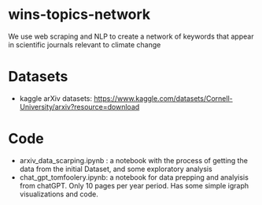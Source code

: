 # wins-topics-network
We use web scraping and NLP to create a network of keywords that appear in scientific journals relevant to climate change

# Datasets 
 - kaggle arXiv datasets: https://www.kaggle.com/datasets/Cornell-University/arxiv?resource=download

# Code
- arxiv_data_scarping.ipynb : a notebook with the process of getting the data from the initial Dataset, and some exploratory analysis
- chat_gpt_tomfoolery.ipynb: a notebook for data prepping and analyisis from chatGPT. Only 10 pages per year period. Has some simple igraph visualizations and code.
